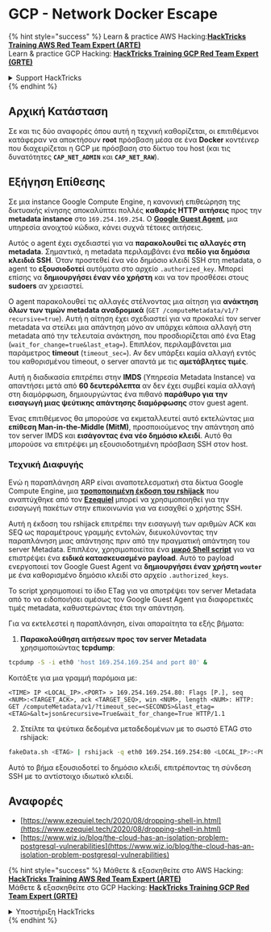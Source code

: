 # GCP - Network Docker Escape

{% hint style="success" %}
Learn & practice AWS Hacking:<img src="../../../.gitbook/assets/image (1).png" alt="" data-size="line">[**HackTricks Training AWS Red Team Expert (ARTE)**](https://training.hacktricks.xyz/courses/arte)<img src="../../../.gitbook/assets/image (1).png" alt="" data-size="line">\
Learn & practice GCP Hacking: <img src="../../../.gitbook/assets/image (2).png" alt="" data-size="line">[**HackTricks Training GCP Red Team Expert (GRTE)**<img src="../../../.gitbook/assets/image (2).png" alt="" data-size="line">](https://training.hacktricks.xyz/courses/grte)

<details>

<summary>Support HackTricks</summary>

* Check the [**subscription plans**](https://github.com/sponsors/carlospolop)!
* **Join the** 💬 [**Discord group**](https://discord.gg/hRep4RUj7f) or the [**telegram group**](https://t.me/peass) or **follow** us on **Twitter** 🐦 [**@hacktricks\_live**](https://twitter.com/hacktricks\_live)**.**
* **Share hacking tricks by submitting PRs to the** [**HackTricks**](https://github.com/carlospolop/hacktricks) and [**HackTricks Cloud**](https://github.com/carlospolop/hacktricks-cloud) github repos.

</details>
{% endhint %}

## Αρχική Κατάσταση

Σε και τις δύο αναφορές όπου αυτή η τεχνική καθορίζεται, οι επιτιθέμενοι κατάφεραν να αποκτήσουν **root** πρόσβαση μέσα σε ένα **Docker** κοντέινερ που διαχειρίζεται η GCP με πρόσβαση στο δίκτυο του host (και τις δυνατότητες **`CAP_NET_ADMIN`** και **`CAP_NET_RAW`**).

## Εξήγηση Επίθεσης

Σε μια instance Google Compute Engine, η κανονική επιθεώρηση της δικτυακής κίνησης αποκαλύπτει πολλές **καθαρές HTTP αιτήσεις** προς την **metadata instance** στο `169.254.169.254`. Ο [**Google Guest Agent**](https://github.com/GoogleCloudPlatform/guest-agent), μια υπηρεσία ανοιχτού κώδικα, κάνει συχνά τέτοιες αιτήσεις.

Αυτός ο agent έχει σχεδιαστεί για να **παρακολουθεί τις αλλαγές στη metadata**. Σημαντικά, η metadata περιλαμβάνει ένα **πεδίο για δημόσια κλειδιά SSH**. Όταν προστεθεί ένα νέο δημόσιο κλειδί SSH στη metadata, ο agent το **εξουσιοδοτεί** αυτόματα στο αρχείο `.authorized_key`. Μπορεί επίσης να **δημιουργήσει έναν νέο χρήστη** και να τον προσθέσει στους **sudoers** αν χρειαστεί.

Ο agent παρακολουθεί τις αλλαγές στέλνοντας μια αίτηση για **ανάκτηση όλων των τιμών metadata αναδρομικά** (`GET /computeMetadata/v1/?recursive=true`). Αυτή η αίτηση έχει σχεδιαστεί για να προκαλεί τον server metadata να στείλει μια απάντηση μόνο αν υπάρχει κάποια αλλαγή στη metadata από την τελευταία ανάκτηση, που προσδιορίζεται από ένα Etag (`wait_for_change=true&last_etag=`). Επιπλέον, περιλαμβάνεται μια παράμετρος **timeout** (`timeout_sec=`). Αν δεν υπάρξει καμία αλλαγή εντός του καθορισμένου timeout, ο server απαντά με τις **αμετάβλητες τιμές**.

Αυτή η διαδικασία επιτρέπει στην **IMDS** (Υπηρεσία Metadata Instance) να απαντήσει μετά από **60 δευτερόλεπτα** αν δεν έχει συμβεί καμία αλλαγή στη διαμόρφωση, δημιουργώντας ένα πιθανό **παράθυρο για την εισαγωγή μιας ψεύτικης απάντησης διαμόρφωσης** στον guest agent.

Ένας επιτιθέμενος θα μπορούσε να εκμεταλλευτεί αυτό εκτελώντας μια **επίθεση Man-in-the-Middle (MitM)**, προσποιούμενος την απάντηση από τον server IMDS και **εισάγοντας ένα νέο δημόσιο κλειδί**. Αυτό θα μπορούσε να επιτρέψει μη εξουσιοδοτημένη πρόσβαση SSH στον host.

### Τεχνική Διαφυγής

Ενώ η παραπλάνηση ARP είναι αναποτελεσματική στα δίκτυα Google Compute Engine, μια [**τροποποιημένη έκδοση του rshijack**](https://github.com/ezequielpereira/rshijack) που αναπτύχθηκε από τον [**Ezequiel**](https://www.ezequiel.tech/2020/08/dropping-shell-in.html) μπορεί να χρησιμοποιηθεί για την εισαγωγή πακέτων στην επικοινωνία για να εισαχθεί ο χρήστης SSH.

Αυτή η έκδοση του rshijack επιτρέπει την εισαγωγή των αριθμών ACK και SEQ ως παραμέτρους γραμμής εντολών, διευκολύνοντας την παραπλάνηση μιας απάντησης πριν από την πραγματική απάντηση του server Metadata. Επιπλέον, χρησιμοποιείται ένα [**μικρό Shell script**](https://gist.github.com/ezequielpereira/914c2aae463409e785071213b059f96c#file-fakedata-sh) για να επιστρέψει ένα **ειδικά κατασκευασμένο payload**. Αυτό το payload ενεργοποιεί τον Google Guest Agent να **δημιουργήσει έναν χρήστη `wouter`** με ένα καθορισμένο δημόσιο κλειδί στο αρχείο `.authorized_keys`.

Το script χρησιμοποιεί το ίδιο ETag για να αποτρέψει τον server Metadata από το να ειδοποιήσει αμέσως τον Google Guest Agent για διαφορετικές τιμές metadata, καθυστερώντας έτσι την απάντηση.

Για να εκτελεστεί η παραπλάνηση, είναι απαραίτητα τα εξής βήματα:

1. **Παρακολούθηση αιτήσεων προς τον server Metadata** χρησιμοποιώντας **tcpdump**:
```bash
tcpdump -S -i eth0 'host 169.254.169.254 and port 80' &
```
Κοιτάξτε για μια γραμμή παρόμοια με:
```
<TIME> IP <LOCAL_IP>.<PORT> > 169.254.169.254.80: Flags [P.], seq <NUM>:<TARGET_ACK>, ack <TARGET_SEQ>, win <NUM>, length <NUM>: HTTP: GET /computeMetadata/v1/?timeout_sec=<SECONDS>&last_etag=<ETAG>&alt=json&recursive=True&wait_for_change=True HTTP/1.1
```
2. Στείλτε τα ψεύτικα δεδομένα μεταδεδομένων με το σωστό ETAG στο rshijack:
```bash
fakeData.sh <ETAG> | rshijack -q eth0 169.254.169.254:80 <LOCAL_IP>:<PORT> <TARGET_SEQ> <TARGET_ACK>; ssh -i id_rsa -o StrictHostKeyChecking=no wouter@localhost
```
Αυτό το βήμα εξουσιοδοτεί το δημόσιο κλειδί, επιτρέποντας τη σύνδεση SSH με το αντίστοιχο ιδιωτικό κλειδί.

## Αναφορές

* [https://www.ezequiel.tech/2020/08/dropping-shell-in.html](https://www.ezequiel.tech/2020/08/dropping-shell-in.html)
* [https://www.wiz.io/blog/the-cloud-has-an-isolation-problem-postgresql-vulnerabilities](https://www.wiz.io/blog/the-cloud-has-an-isolation-problem-postgresql-vulnerabilities)

{% hint style="success" %}
Μάθετε & εξασκηθείτε στο AWS Hacking:<img src="../../../.gitbook/assets/image (1).png" alt="" data-size="line">[**HackTricks Training AWS Red Team Expert (ARTE)**](https://training.hacktricks.xyz/courses/arte)<img src="../../../.gitbook/assets/image (1).png" alt="" data-size="line">\
Μάθετε & εξασκηθείτε στο GCP Hacking: <img src="../../../.gitbook/assets/image (2).png" alt="" data-size="line">[**HackTricks Training GCP Red Team Expert (GRTE)**<img src="../../../.gitbook/assets/image (2).png" alt="" data-size="line">](https://training.hacktricks.xyz/courses/grte)

<details>

<summary>Υποστήριξη HackTricks</summary>

* Ελέγξτε τα [**σχέδια συνδρομής**](https://github.com/sponsors/carlospolop)!
* **Εγγραφείτε στην** 💬 [**ομάδα Discord**](https://discord.gg/hRep4RUj7f) ή στην [**ομάδα telegram**](https://t.me/peass) ή **ακολουθήστε** μας στο **Twitter** 🐦 [**@hacktricks\_live**](https://twitter.com/hacktricks\_live)**.**
* **Μοιραστείτε κόλπα hacking υποβάλλοντας PRs στα** [**HackTricks**](https://github.com/carlospolop/hacktricks) και [**HackTricks Cloud**](https://github.com/carlospolop/hacktricks-cloud) github repos.

</details>
{% endhint %}
